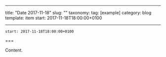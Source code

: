 
---
title: "Date 2017-11-18"
slug: ""
taxonomy:
tag: [example]
category: blog
template: item
start: 2017-11-18T18:00:00+0100

---

``start: 2017-11-18T18:00:00+0100``

===

Content.
